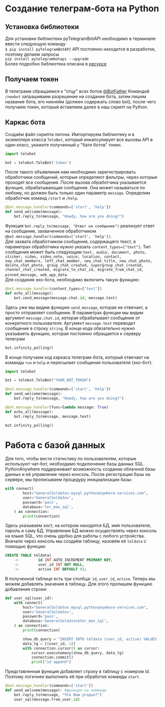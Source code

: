 # Создание телеграм-бота на Python
## Установка библиотеки
Для установки библиотеки pyTelegramBotAPI необходимо в терминале ввести следующую команду  
`$ pip install pyTelegramBotAPI`
API постоянно находится в разработке, поэтому делаем запросы  
`pip install pytelegrambotapi --upgrade`  
Более подробно библиотека описана в [ресурсе](https://github.com/eternnoir/pyTelegramBotAPI)
## Получаем токен
В телеграме обращаемся к "отцу" всех ботов [@BotFather](https://core.telegram.org/bots#botfather)
Командой `/newbot` запрашиваем разрешение на создание бота, затем пишем название бота, его никнейм (должен содержать слово bot), после чего получаем токен, который вставляем далее в наш скрипт на Python.  
## Каркас бота
Создаём файл скрипта питона. Импортируем библиотеку и в экземпляре класса `TeleBot`, который инкапсулирует все вызовы API в один класс, укажите полученный у "бати ботов" токен.
```python
import telebot

bot = telebot.TeleBot('token')
```
После такого объявления нам необходимо зарегистрировать обработчики сообщений, которые определяют фильтры, через которые проходят все сообщения. После вызова обработчика указывается функция, обрабатывающая сообщение. Она может называться по любому, но должен быть только один параметр `message`. Определим обработчик команд `/start` и `/help`.  
```python
@bot.message_handler(commands=['start', 'help'])
def send_welcome(message):
	bot.reply_to(message, "Howdy, how are you doing?")
```
Функция `bot.reply_to(message, "Ответ на сообщение")` реализует ответ на сообщение, захваченное обработчиком `@bot.message_handler(commands=['start', 'help'])`.  
Для захвата обработчиком сообщения, содержащего текст, в параметрах обработчика нужно указать `content_types=["text"]`. Тип сообщения может быть следующим `text, audio, document, photo, sticker, video, video_note, voice, location, contact, new_chat_members, left_chat_member, new_chat_title, new_chat_photo, delete_chat_photo, group_chat_created, supergroup_chat_created, channel_chat_created, migrate_to_chat_id, migrate_from_chat_id, pinned_message, web_app_data`.  
Для создания эхо-бота, необходимо включить такую функцию:
```python
@bot.message_handler(content_types=["text"])
def echo_all(message):
	bot.send_message(message.chat.id, message.text)
```
Здесь уже мы видим функцию `send_message`, которая не отвечает, а просто отправляет сообщение. В параметрах функции мы видим аргумент `message.chat.id`, которая обрабатывает сообщение от конкретного пользователя. Аргумент `message.text` переводит сообщение в строку `string`. 
В конце кода обязательно нужно указываеть функцию, которая постоянно обращается к серверу телеграм
```python
bot.infinity_polling()
```
В конце получаем код каркаса телеграм-бота, который отвечает на команды `run` и `help` и пересылает сообщения пользователя (эхо-бот): 
```python
import telebot

bot = telebot.TeleBot("YOUR_BOT_TOKEN")

@bot.message_handler(commands=['start', 'help'])
def send_welcome(message):
	bot.reply_to(message, "Howdy, how are you doing?")

@bot.message_handler(func=lambda message: True)
def echo_all(message):
	bot.reply_to(message, message.text)

bot.infinity_polling()
```
# Работа с базой данных
Для того, чтобы вести статистику по пользователям, которые используют чат-бот, необходимо подключение базы данных SQL. PythonAnywhere поддерживает возможность создание облачной базы данных и её управление через консоль. После регистрации базы на сервере, мы прописываем процедуру инициализации базы:
```python
with connect(
        host="GeneralSoldatov.mysql.pythonanywhere-services.com",
        user='GeneralSoldatov',
        password='pass',
        database='ter_mex_sql',
    ) as connection:
        print(connection)
```
Здесь указываем хост, на котором находится БД, имя пользователя, пароль и саму БД. Управление БД можно осуществлять через консоль на языке SQL, что очень удобно для работы с любого устройства.  
Вначале через консоль мы создаём таблицу, назовём её `teldata` с помощью функции:
```SQL
CREATE TABLE teldata(
    ->         id INT AUTO_INCREMENT PRIMARY KEY,
    ->         user_id INT NOT NULL,
    ->         active INT DEFAULT 0);
```
В полученной таблице есть три столбца: `id`, `user_id`, `active`. Теперь мы можем добавлять значения в таблицу. Для этого пропишем функцию добавления строки:
```python
def user_sql(user_id):
    with connect(
        host="GeneralSoldatov.mysql.pythonanywhere-services.com",
        user='GeneralSoldatov',
        password='pass',
        database='GeneralSoldatov$ter_mex_sql',
    ) as connection:
        print(connection)

        show_db_query = "INSERT INTO teldata (user_id, active) VALUES (%s, %s)"
        data_tg = [(user_id, 1)]
        with connection.cursor() as cursor:
            cursor.executemany(show_db_query, data_tg)
            connection.commit()
            print("id append")
```
Представленная функция добавляет строку в таблицу с номером id. Поэтому логичнее выполнить её при обработке команды `start`.
```python
@bot.message_handler(commands=['start'])
def send_welcome(message): #функция на команды
	bot.reply_to(message, "Что Вам угодно?")
	user_sql(message.from_user.id)
```
